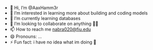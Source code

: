 - 👋 Hi, I’m @AaxHamm3r
- 👀 I’m interested in learning more about building and coding models 
- 🌱 I’m currently learning databases 
- 💞️ I’m looking to collaborate on anything 🤷‍♀️
- 📫 How to reach me nabra020@fiu.edu
- 😄 Pronouns: ...
- ⚡ Fun fact: i have no idea what im doing 💫

<!---
AaxHamm3r/AaxHamm3r is a ✨ special ✨ repository because its `README.md` (this file) appears on your GitHub profile.
You can click the Preview link to take a look at your changes.
--->
